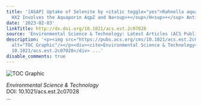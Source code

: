 ```yaml
---
title: '[ASAP] Uptake of Selenite by <italic toggle="yes">Rahnella aquatilis</italic>
  HX2 Involves the Aquaporin AqpZ and Na<sup>+</sup>/H<sup>+</sup> Antiporter NhaA'
date: '2023-02-03'
linkTitle: http://dx.doi.org/10.1021/acs.est.2c07028
source: 'Environmental Science & Technology: Latest Articles (ACS Publications)'
description: '<p><img src="https://pubs.acs.org/cms/10.1021/acs.est.2c07028/asset/images/medium/es2c07028_0001.gif"
  alt="TOC Graphic"/></p><div><cite>Environmental Science & Technology</cite></div><div>DOI:
  10.1021/acs.est.2c07028</div> ...'
disable_comments: true
---
```

<p><img src="https://pubs.acs.org/cms/10.1021/acs.est.2c07028/asset/images/medium/es2c07028_0001.gif" alt="TOC Graphic"/></p><div><cite>Environmental Science & Technology</cite></div><div>DOI: 10.1021/acs.est.2c07028</div> ...
